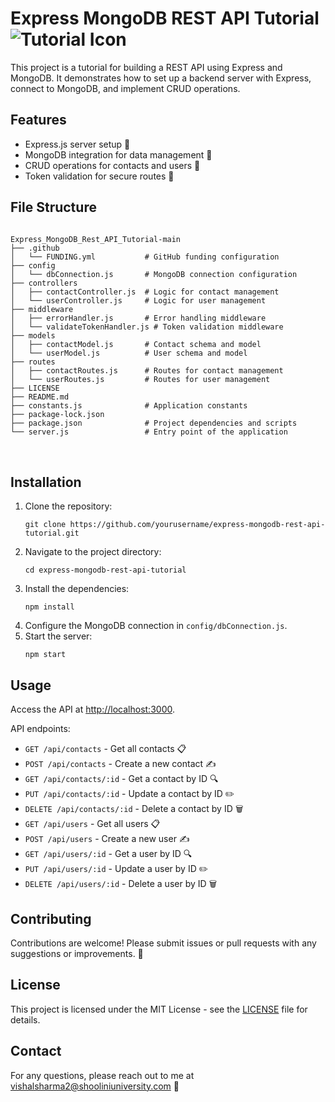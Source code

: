 
<h1>Express MongoDB REST API Tutorial <img src="https://via.placeholder.com/30x30?text=📚" alt="Tutorial Icon"></h1>

 <p>This project is a tutorial for building a REST API using Express and MongoDB. It demonstrates how to set up a backend server with Express, connect to MongoDB, and implement CRUD operations.</p>

  <h2>Features</h2>
    <ul>
        <li>Express.js server setup 🚀</li>
        <li>MongoDB integration for data management 🌟</li>
        <li>CRUD operations for contacts and users 📂</li>
        <li>Token validation for secure routes 🔐</li>
    </ul>

  <h2>File Structure</h2>
    <pre>
<code>
Express_MongoDB_Rest_API_Tutorial-main
├── .github
│   └── FUNDING.yml           # GitHub funding configuration
├── config
│   └── dbConnection.js       # MongoDB connection configuration
├── controllers
│   ├── contactController.js  # Logic for contact management
│   └── userController.js     # Logic for user management
├── middleware
│   ├── errorHandler.js       # Error handling middleware
│   └── validateTokenHandler.js # Token validation middleware
├── models
│   ├── contactModel.js       # Contact schema and model
│   └── userModel.js          # User schema and model
├── routes
│   ├── contactRoutes.js      # Routes for contact management
│   └── userRoutes.js         # Routes for user management
├── LICENSE
├── README.md
├── constants.js              # Application constants
├── package-lock.json
├── package.json              # Project dependencies and scripts
└── server.js                 # Entry point of the application
</code>
    </pre>

 <h2>Installation</h2>
    <ol>
        <li>Clone the repository:</li>
        <pre><code>git clone https://github.com/yourusername/express-mongodb-rest-api-tutorial.git</code></pre>

   <li>Navigate to the project directory:</li>
        <pre><code>cd express-mongodb-rest-api-tutorial</code></pre>

  <li>Install the dependencies:</li>
        <pre><code>npm install</code></pre>

  <li>Configure the MongoDB connection in <code>config/dbConnection.js</code>.</li>

  <li>Start the server:</li>
        <pre><code>npm start</code></pre>
    </ol>

  <h2>Usage</h2>
    <p>Access the API at <a href="http://localhost:3000">http://localhost:3000</a>.</p>
    <p>API endpoints:</p>
    <ul>
        <li><code>GET /api/contacts</code> - Get all contacts 📋</li>
        <li><code>POST /api/contacts</code> - Create a new contact ✍️</li>
        <li><code>GET /api/contacts/:id</code> - Get a contact by ID 🔍</li>
        <li><code>PUT /api/contacts/:id</code> - Update a contact by ID ✏️</li>
        <li><code>DELETE /api/contacts/:id</code> - Delete a contact by ID 🗑️</li>
        <li><code>GET /api/users</code> - Get all users 📋</li>
        <li><code>POST /api/users</code> - Create a new user ✍️</li>
        <li><code>GET /api/users/:id</code> - Get a user by ID 🔍</li>
        <li><code>PUT /api/users/:id</code> - Update a user by ID ✏️</li>
        <li><code>DELETE /api/users/:id</code> - Delete a user by ID 🗑️</li>
    </ul>

 <h2>Contributing</h2>
    <p>Contributions are welcome! Please submit issues or pull requests with any suggestions or improvements. 🤝</p>

  <h2>License</h2>
    <p>This project is licensed under the MIT License - see the <a href="LICENSE">LICENSE</a> file for details.</p>

  <h2>Contact</h2>
    <p>For any questions, please reach out to me at <a href="mailto:vishalsharma2@shooliniuniversity.com">vishalsharma2@shooliniuniversity.com</a> 📧</p>
</body>
</html>
